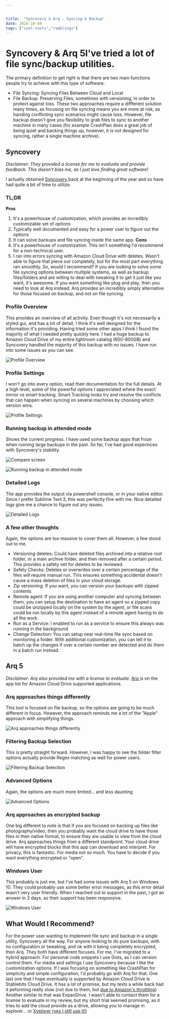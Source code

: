 ```yaml
---


title:  "Syncovery & Arq - Syncing & Backup"
date: 2016-10-09
tags: ["cool-tools","ramblings"]
---
```


# Syncovery & Arq 5I've tried a lot of file sync/backup utilities.

The primary definition to get right is that there are two main functions people try to achieve with this type of software.

*   File Syncing: Syncing Files Between Cloud and Local
*   File Backup: Preserving Files, sometimes with versioning, in order to protect against loss.
These two approaches require a diffferent solution many times, as focusing on file syncing means you are more at risk, as handing conflicting sync scenarios might cause loss. However, file backup doesn't give you flexibility to grab files to sync to another machine in many cases (for example CrashPlan does a great job of being quiet and backing things up, however, it is not designed for syncing, rather a single machine archive).

## Syncovery

_Disclaimer: They provided a license for me to evaluate and provide feedback. This doesn't bias me, as I just love finding great software!_

I actually obtained [Syncovery ](http://bit.ly/2decyo1) back at the beginning of the year and so have had quite a bit of time to utilize.

### TL;DR

**Pros**

1.  It's a powerhouse of customization, which provides an incredibly customizable set of options
2.  Typically well documented and easy for a power user to figure out the options
3.  It can solve backups and file syncing inside the same app.
**Cons**
4.  It's a powerhouse of customization. This isn't something I'd recommend for a non-technical user.
5.  I ran into errors syncing with Amazon Cloud Drive with deletes. Wasn't able to figure that piece out completely, but for the most part everything ran smoothly.
So, would I recommend? If you are looking to solve some file syncing options between multiple systems, as well as backup files/folders and are willing to deal with tweaking it to get it just like you want, it's awesome. If you want something like plug and play, then you need to look at Arq instead. Arq provides an incredibly simply alternative for those focused on backup, and not on file syncing.

### Profile Overview

This provides an overview of all activity. Even though it's not necessarily a styled gui, and has a lot of detail, I think it's well designed for the information it's providing. Having tried some other apps I think I found the majority of what I needed pretty quickly here.
I had a huge backup to Amazon Cloud Drive of my entire lightroom catalog (600-800GB) and Syncovery handled the majority of this backup with no issues. I have run into some issues as you can see.

![Profile Overview](/assets/img/profile-overview.png)

### Profile Settings

I won't go into every option, read their documentation for the full details.
At a high level, some of the powerful options I appreciated where the exact mirror vs smart tracking. Smart Tracking looks try and resolve the conflicts that can happen when syncing on several machines by choosing which version wins.

![Profile Settings](/assets/img/profile-settings.png)

### Running backup in attended mode

Shows the current progress. I have used some backup apps that froze when running large backups in the past. So far, I've had good experinces with Syncovery's stability.

![Compare screen](/assets/img/2016-09-30_21-34-32_syncovery_compare_screen)

![Running backup in attended mode](/assets/img/running-backup-in-attended-mode.png)

### Detailed Logs

The app provides the output via powershell console, or in your native editor. Since I prefer Sublime Text 3, this was perfectly fine with me. Nice detailed logs give me a chance to figure out any issues.

![Detailed Logs](/assets/img/detailed-logs.png)

### A few other thoughts

Again, the options are too massive to cover them all. However, a few stood out to me.

*   Versioning deletes: Could have deleted files archived into a relative root folder, or a main archive folder, and then removed after a certain period. This provides a safety net for deletes to be reviewed.
*   Safety Checks: Deletes or overwrites over a certain percentage of the files will require manual run. This ensures something accidental doesn't cause a mass deletion of files in your cloud storage.
*   Zip versioning. If you want, you can version your backups with zipped contents
*   Remote agent: If you are using another computer and syncing between them, you can setup the destination to have an agent so a zipped copy could be unzipped locally on the system by the agent, or file scans could be run locally by this agent instead of a remote agent having to do all the work.
*   Run as a Service: I enabled to run as a service to ensure this always was running in the background
*   Change Detection: You can setup near real-time file sync based on monitoring a folder. With additional customization, you can tell it to batch up the changes if over a certain number are detected and do them in a batch run instead.

## Arq 5

_Disclaimer: Arq also provided me with a license to evaluate._
[Arq ](http://bit.ly/2debEIl)is on the app list for Amazon Cloud Drive supported applications.

### Arq approaches things differently

This tool is focused on file backup, so the options are going to be much different in focus. However, the approach reminds me a lot of the "Apple" approach with simplifying things.

![Arq approaches things differently](/assets/img/arq-approaches-things-differently.png)

### Filtering Backup Selection

This is pretty straight forward. However, I was happy to see the folder filter options actually provide Regex matching as well for power users.

![Filtering Backup Selection](/assets/img/filtering-backup-selection.png)

### Advanced Options

Again, the options are much more limited... and less daunting

![Advanced Options](/assets/img/advanced-options.png)

### Arq approaches as encrypted backup

One big different to note is that if you are focused on backing up files like photography/video, then you probably want the cloud drive to have those files in their native format, to ensure they are usable to view from the cloud drive. Arq approaches things from a different standpoint. Your cloud drive will have encrypted blocks that this app can download and interpret. For privacy, this is fantastic. For media not so much. You have to decide if you want everything encrypted or "open".

### Windows User

This probably is just me, but I've had some issues with Arq 5 on Windows 10. They could probably use some better error messages, as this error detail wasn't very user friendly.
When I reached out to support in the past, I got an answer in 2 days, so their support has been responsive.

![Windows User](/assets/img/windows-user.png)

## What Would I Recommend?

For the power user wanting to implement file sync and backup in a single utility, Syncovery all the way.
For anyone looking to do pure backups, with no configuration or tweaking, and ok with it being completely encrypted, then Arq.
They both have different focuses. For me, I've migrated to a hybrid approach. For personal code snippets I use Gists, as I can version control them. For media and settings I use Syncovery because I like the customization options. If I was focusing on something like CrashPlan for simplicity and simple configuration, I'd probably go with Arq for that.
One last one that I hope eventually is supported by Amazon Cloud Drive is Stablebits Cloud Drive. It has a lot of promise, but my tests a while back had it peforming really slow (not due to them, but [due to Amazon's throttling](http://bit.ly/2dec8hG)) Another similar to that was ExpanDrive. I wasn't able to contact them for a license to evaluate in my review, but my short trial seemed promising, as it tries to add the cloud provide as a drive, allowing you to manage in explorer... or [Xyplorer (yes I still use it!)](http://bit.ly/2decnZZ)
